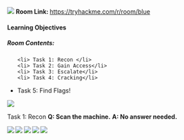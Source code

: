 
<img src="/assets/images/thm/blue-1.png">
<strong> Room Link: </strong> <a href="https://tryhackme.com/r/room/blue"> https://tryhackme.com/r/room/blue</a>


<h4>Learning Objectives</h4>




<h5> Room Contents: </h5>
<ul>
             
    <li> Task 1: Recon </li>
    <li> Task 2: Gain Access</li>
    <li> Task 3: Escalate</li>
    <li> Task 4: Cracking</li>
   <li>  Task 5: Find Flags!</li>
</ul>
<img src="/assets/images/thm/blue-3.gif">

</ul>

Task 1: Recon
<strong>Q: Scan the machine.</strong>
<strong>A: No answer needed.




<img src="/assets/images/thm/blue-2.png">
<img src="/assets/images/thm/blue-4.png">
<img src="/assets/images/thm/blue-1.png">
<img src="/assets/images/thm/blue-1.png">
<img src="/assets/images/thm/blue-1.png">
